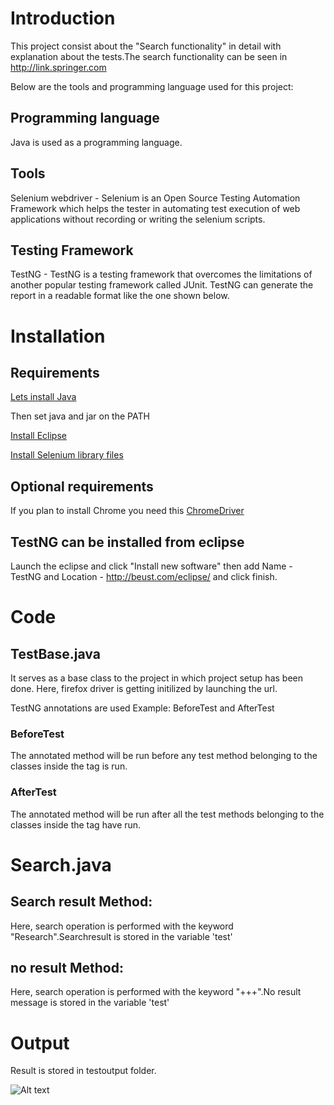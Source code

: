 # Introduction
This project consist about the "Search functionality" in detail with explanation about the tests.The search functionality can be seen in http://link.springer.com 

Below are the tools and programming language used for this project:

## Programming language 
Java is used as a programming language.
## Tools
Selenium webdriver - Selenium is an Open Source Testing Automation Framework which helps the tester in automating test execution of web applications without recording or writing the selenium scripts.
## Testing Framework
TestNG - TestNG is a testing framework that overcomes the limitations of another popular testing framework called JUnit.
TestNG can generate the report in a readable format like the one shown below.

# Installation
## Requirements
[Lets install Java](http://www.oracle.com/technetwork/java/javase/downloads/index.html)

Then set java and jar on the PATH

[Install Eclipse](http://www.eclipse.org/downloads/eclipse-packages/)

[Install Selenium library files](http://www.seleniumhq.org/download/)
## Optional requirements
If you plan to install Chrome you need this
[ChromeDriver](https://sites.google.com/a/chromium.org/chromedriver/)
## TestNG can be installed from eclipse
Launch the eclipse and click "Install new software" then add Name - TestNG and Location - http://beust.com/eclipse/ and click finish.

# Code
## TestBase.java
It serves as a base class to the project in which project setup has been done.
Here, firefox driver is getting initilized by launching the url.

TestNG annotations are used Example: BeforeTest and AfterTest
### BeforeTest
The annotated method will be run before any test method belonging to the classes inside the <test> tag is run.
### AfterTest
The annotated method will be run after all the test methods belonging to the classes inside the <test> tag have run.


# Search.java
## Search result Method:
Here, search operation is performed with the keyword "Research".Searchresult is stored in the variable 'test'
## no result Method:
Here, search operation is performed with the keyword "+++".No result message is stored in the variable 'test'

# Output
Result is stored in testoutput folder.

![Alt text](http://full/path/to/img.jpg "Optional title")

